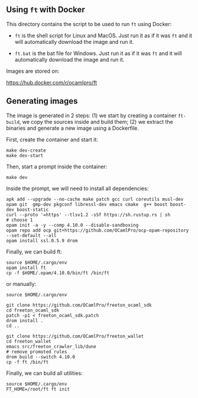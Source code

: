 
## Using `ft` with Docker

This directory contains the script to be used to run `ft` using Docker:

* `ft` is the shell script for Linux and MacOS. Just run it as if it
  was `ft` and it will automatically download the image and run it.

* `ft.bat` is the bat file for Windows. Just run it as if it
  was `ft` and it will automatically download the image and run it.

Images are stored on:

https://hub.docker.com/r/ocamlpro/ft

## Generating images

The image is generated in 2 steps: (1) we start by creating a
container `ft-build`, we copy the sources inside and build them; (2)
we extract the binaries and generate a new image using a Dockerfile.

First, create the container and start it:
```
make dev-create
make dev-start
```

Then, start a prompt inside the container:
```
make dev
```

Inside the prompt, we will need to install all dependencies:
```
apk add --upgrade --no-cache make patch gcc curl coreutils musl-dev opam git  gmp-dev pkgconf libressl-dev emacs cmake  g++ boost boost-dev boost-static
curl --proto '=https' --tlsv1.2 -sSf https://sh.rustup.rs | sh
# choose 1
opam init -a -y --comp 4.10.0 --disable-sandboxing
opam repo add ocp git+https://github.com/OCamlPro/ocp-opam-repository --set-default --all
opam install ssl.0.5.9 drom
```

Finally, we can build ft:
```
source $HOME/.cargo/env
opam install ft
cp -f $HOME/.opam/4.10.0/bin/ft /bin/ft
```

or manually:
```
source $HOME/.cargo/env
```

```
git clone https://github.com/OCamlPro/freeton_ocaml_sdk
cd freeton_ocaml_sdk
patch -p1 < freeton_ocaml_sdk.patch
drom install .
cd ..
```

```
git clone https://github.com/OCamlPro/freeton_wallet
cd freeton_wallet
emacs src/freeton_crawler_lib/dune
# remove promoted rules
drom build --switch 4.10.0
cp -f ft /bin/ft
```

Finally, we can build all utilities:
```
source $HOME/.cargo/env
FT_HOME=/root/ft ft init
```

